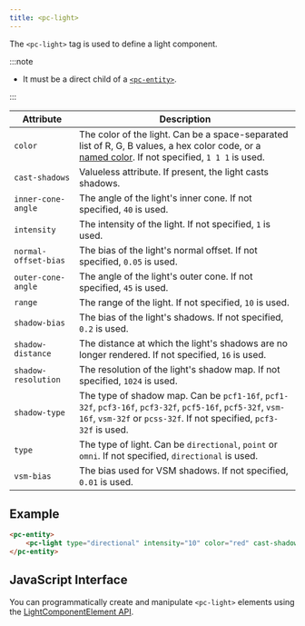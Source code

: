 ```yaml
---
title: <pc-light>
---
```


The `<pc-light>` tag is used to define a light component.

:::note

* It must be a direct child of a [`<pc-entity>`](pc-entity.md).

:::

| Attribute | Description |
| --- | --- |
| `color` | The color of the light. Can be a space-separated list of R, G, B values, a hex color code, or a [named color](https://github.com/playcanvas/web-components/blob/main/src/colors.ts). If not specified, `1 1 1` is used. |
| `cast-shadows` | Valueless attribute. If present, the light casts shadows. |
| `inner-cone-angle` | The angle of the light's inner cone. If not specified, `40` is used. |
| `intensity` | The intensity of the light. If not specified, `1` is used. |
| `normal-offset-bias` | The bias of the light's normal offset. If not specified, `0.05` is used. |
| `outer-cone-angle` | The angle of the light's outer cone. If not specified, `45` is used. |
| `range` | The range of the light. If not specified, `10` is used. |
| `shadow-bias` | The bias of the light's shadows. If not specified, `0.2` is used. |
| `shadow-distance` | The distance at which the light's shadows are no longer rendered. If not specified, `16` is used. |
| `shadow-resolution` | The resolution of the light's shadow map. If not specified, `1024` is used. |
| `shadow-type` | The type of shadow map. Can be `pcf1-16f`, `pcf1-32f`, `pcf3-16f`, `pcf3-32f`, `pcf5-16f`, `pcf5-32f`, `vsm-16f`, `vsm-32f` or `pcss-32f`. If not specified, `pcf3-32f` is used. |
| `type` | The type of light. Can be `directional`, `point` or `omni`. If not specified, `directional` is used. |
| `vsm-bias` | The bias used for VSM shadows. If not specified, `0.01` is used. |

## Example

```html
<pc-entity>
    <pc-light type="directional" intensity="10" color="red" cast-shadows></pc-light>
</pc-entity>
```

## JavaScript Interface

You can programmatically create and manipulate `<pc-light>` elements using the [LightComponentElement API](https://api.playcanvas.com/classes/EngineWebComponents.LightComponentElement.html).
